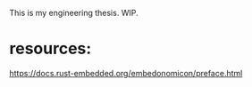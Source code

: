 This is my engineering thesis. WIP.

# resources:

https://docs.rust-embedded.org/embedonomicon/preface.html
